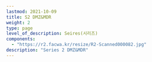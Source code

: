 ```yaml
---
lastmod: 2021-10-09
title: S2 DMZ&MDR
weight: 2
type: page
level_of_description: Seires(시리즈)
components: 
  - "https://r2.facwa.kr/resize/R2-Scanned000082.jpg"
description: "Series 2 DMZ&MDR"
---
```

